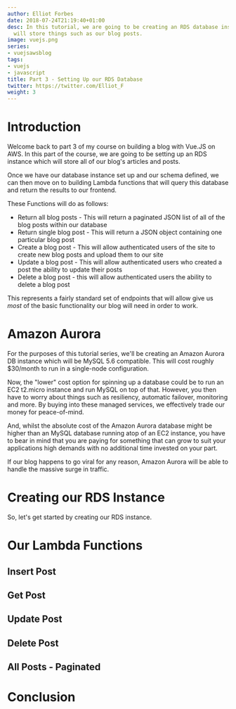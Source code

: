 ```yaml
---
author: Elliot Forbes
date: 2018-07-24T21:19:40+01:00
desc: In this tutorial, we are going to be creating an RDS database instance which
  will store things such as our blog posts.
image: vuejs.png
series:
- vuejsawsblog
tags:
- vuejs
- javascript
title: Part 3 - Setting Up our RDS Database
twitter: https://twitter.com/Elliot_F
weight: 3
---
```


# Introduction

Welcome back to part 3 of my course on building a blog with Vue.JS on AWS. In this part of the course, we are going to be setting up an RDS instance which will store all of our blog's articles and posts. 

Once we have our database instance set up and our schema defined, we can then move on to building Lambda functions that will query this database and return the results to our frontend.

These Functions will do as follows:

* Return all blog posts - This will return a paginated JSON list of all of the blog posts within our database
* Return single blog post - This will return a JSON object containing one particular blog post
* Create a blog post - This will allow authenticated users of the site to create new blog posts and upload them to our site
* Update a blog post - This will allow authenticated users who created a post the ability to update their posts
* Delete a blog post - this will allow authenticated users the ability to delete a blog post

This represents a fairly standard set of endpoints that will allow give us *most* of the basic functionality our blog will need in order to work.

# Amazon Aurora

For the purposes of this tutorial series, we'll be creating an Amazon Aurora DB instance which will be MySQL 5.6 compatible. This will cost roughly $30/month to run in a single-node configuration.

Now, the "lower" cost option for spinning up a database could be to run an EC2 t2.micro instance and run MySQL on top of that. However, you then have to worry about things such as resiliency, automatic failover, monitoring and more. By buying into these managed services, we effectively trade our money for peace-of-mind. 

And, whilst the absolute cost of the Amazon Aurora database might be higher than an MySQL database running atop of an EC2 instance, you have to bear in mind that you are paying for something that can grow to suit your applications high demands with no additional time invested on your part. 

If our blog happens to go viral for any reason, Amazon Aurora will be able to handle the massive surge in traffic.

# Creating our RDS Instance

So, let's get started by creating our RDS instance. 

# Our Lambda Functions

## Insert Post

## Get Post

## Update Post

## Delete Post

## All Posts - Paginated

# Conclusion



